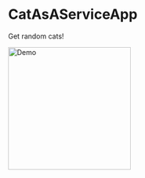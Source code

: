 # CatAsAServiceApp
Get random cats!

<img src="https://i.imgur.com/3CtzDy9.jpg" width="250" title="Demo">
